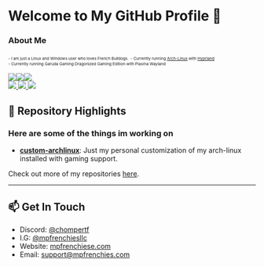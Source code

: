 <h1>Welcome to My GitHub Profile 👋</h1>

### About Me
<span style="font-size:8px;">- I am just a Linux and Windows user who loves French Bulldogs.</span>
<span style="font-size:8px;">- Currently running <a href="https://archlinux.org/">Arch-Linux</a> with <a href="https://hyprland.org/">Hyprland</a></span><br />
<span style="font-size:8px;">- Currently running Garuda Gaming Dragonized Gaming Edition with Plasma Wayland</span>

<div style="display: flex; flex-direction: row;">
  
  <!-- GitHub Stats Card -->
  <a href="https://github.com/cannomaly/github-readme-stats">
    <img src="https://github-readme-stats.vercel.app/api?username=cannomaly&show=reviews,discussions_started,discussions_answered,prs_merged,&show_icons=true&theme=transparent&hide_border=true&" />
  </a>

  <!-- GitHub Streak Stats Card -->
  <a href="https://github.com/cannomaly/github-readme-stats">
    <img src="https://github-readme-streak-stats.herokuapp.com/?user=cannomaly&theme=transparent&hide_border=true&layout=compact&langs_count=8" />
  </a>

  <!-- Repositories per Language Card -->
  <a href="https://github.com/cannomaly/github-readme-stats">
    <img src="https://github-profile-summary-cards.vercel.app/api/cards/repos-per-language?username=cannomaly&theme=transparent&hide_border=true&bg_color=00000000" />
  </a>
</div>

<a href="https://github.com/anuraghazra/github-readme-stats">
  <img src="https://github-readme-stats.vercel.app/api?username=cannomaly&show=reviews,discussions_started,discussions_answered,prs_merged,prs_merged_percentage&show_icons=true&theme=dark&hide_border=true&bg_color=00000000" />
</a>

<a href="https://github.com/anuraghazra/github-readme-stats">
  <img src="https://github-readme-streak-stats.herokuapp.com/?user=cannomaly&theme=transparent&hide_border=true&layout=compact&langs_count=8&bg_color=00000000" />
</a>

<a href="https://github.com/anuraghazra/github-readme-stats">
  <img src="https://github-profile-summary-cards.vercel.app/api/cards/repos-per-language?username=cannomaly&theme=transparent&hide_border=true&layout=compact&bg_color=00000000" />
</a>

## 🚀 Repository Highlights

<h3>Here are some of the things im working on</h3>

- [**custom-archlinux**](https://github.com/cannomaly/custom-archlinux): Just my personal customization of my arch-linux installed with gaming support.

Check out more of my repositories [here](https://github.com/cannomaly?tab=repositories).

---

## 📫 Get In Touch

- Discord: [@chompertf](https://discord.gg/aVyAwTS3eN)
- I.G: [@mpfrenchiesllc](https://www.instagram.com/mpfrenchiesllc/)
- Website: [mpfrenchiese.com](http://www.mpfrenchies.com)
- Email: support@mpfrenchies.com
